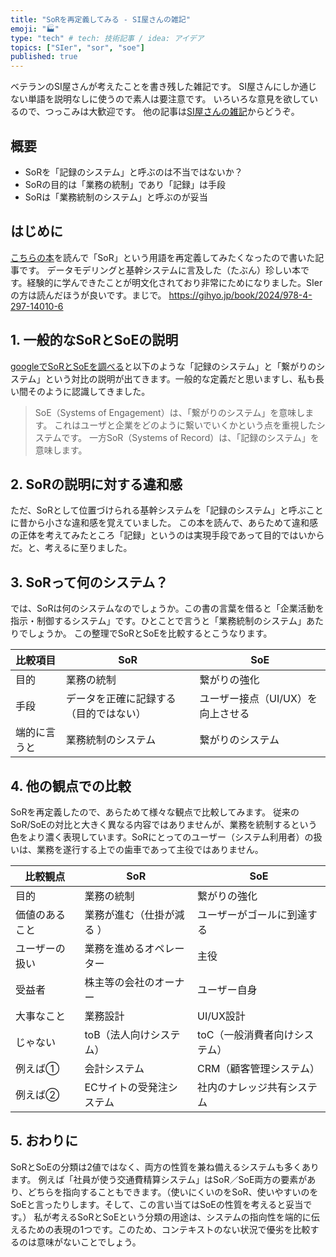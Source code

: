 ```yaml
---
title: "SoRを再定義してみる - SI屋さんの雑記"
emoji: "🏭"
type: "tech" # tech: 技術記事 / idea: アイデア
topics: ["SIer", "sor", "soe"]
published: true
---
```

ベテランのSI屋さんが考えたことを書き残した雑記です。
SI屋さんにしか通じない単語を説明なしに使うので素人は要注意です。
いろいろな意見を欲しているので、つっこみは大歓迎です。
他の記事は[SI屋さんの雑記](https://zenn.dev/sway/articles/si_index_list)からどうぞ。


## 概要

- SoRを「記録のシステム」と呼ぶのは不当ではないか？
- SoRの目的は「業務の統制」であり「記録」は手段
- SoRは「業務統制のシステム」と呼ぶのが妥当

## はじめに

[こちらの本](https://gihyo.jp/book/2024/978-4-297-14010-6)を読んで「SoR」という用語を再定義してみたくなったので書いた記事です。
データモデリングと基幹システムに言及した（たぶん）珍しい本です。経験的に学んできたことが明文化されており非常にためになりました。SIerの方は読んだほうが良いです。まじで。
https://gihyo.jp/book/2024/978-4-297-14010-6


## 1. 一般的なSoRとSoEの説明

[googleでSoRとSoEを調べる](https://www.google.com/search?q=SoR+SoE)と以下のような「記録のシステム」と「繋がりのシステム」という対比の説明が出てきます。一般的な定義だと思いますし、私も長い間そのように認識してきました。

> SoE（Systems of Engagement）は、「繋がりのシステム」を意味します。 これはユーザと企業をどのように繋いでいくかという点を重視したシステムです。 一方SoR（Systems of Record）は、「記録のシステム」を意味します。


## 2. SoRの説明に対する違和感

ただ、SoRとして位置づけられる基幹システムを「記録のシステム」と呼ぶことに昔から小さな違和感を覚えていました。
この本を読んで、あらためて違和感の正体を考えてみたところ「記録」というのは実現手段であって目的ではいからだ。と、考えるに至りました。


## 3. SoRって何のシステム？

では、SoRは何のシステムなのでしょうか。この書の言葉を借ると「企業活動を指示・制御するシステム」です。ひとことで言うと「業務統制のシステム」あたりでしょうか。
この整理でSoRとSoEを比較するとこうなります。

| 比較項目     | SoR                                    | SoE                               |
|--------------|----------------------------------------|-----------------------------------|
| 目的         | 業務の統制                             | 繋がりの強化                      |
| 手段         | データを正確に記録する（目的ではない） | ユーザー接点（UI/UX）を向上させる |
| 端的に言うと | 業務統制のシステム                     | 繋がりのシステム                  |


## 4. 他の観点での比較

SoRを再定義したので、あらためて様々な観点で比較してみます。
従来のSoR/SoEの対比と大きく異なる内容ではありませんが、業務を統制するという色をより濃く表現しています。SoRにとってのユーザー（システム利用者）の扱いは、業務を遂行する上での歯車であって主役ではありません。

| 比較観点       | SoR                         | SoE                            |
|----------------|-----------------------------|--------------------------------|
| 目的           | 業務の統制                  | 繋がりの強化                   |
| 価値のあること | 業務が進む（仕掛が減る ）   | ユーザーがゴールに到達する     |
| ユーザーの扱い | 業務を進めるオペレーター    | 主役                           |
| 受益者         | 株主等の会社のオーナー      | ユーザー自身                   |
| 大事なこと     | 業務設計                    | UI/UX設計                      |
| じゃない       | toB（法人向けシステム）     | toC（一般消費者向けシステム）  |
| 例えば①       | 会計システム                | CRM（顧客管理システム）        |
| 例えば②       | ECサイトの受発注システム    | 社内のナレッジ共有システム     |


## 5. おわりに

SoRとSoEの分類は2値ではなく、両方の性質を兼ね備えるシステムも多くあります。
例えば「社員が使う交通費精算システム」はSoR／SoE両方の要素があり、どちらを指向することもできます。（使いにくいのをSoR、使いやすいのをSoEと言ったりします。そして、この言い当てはSoEの性質を考えると妥当です。）
私が考えるSoRとSoEという分類の用途は、システムの指向性を端的に伝えるための表現の1つです。このため、コンテキストのない状況で優劣を比較するのは意味がないことでしょう。


